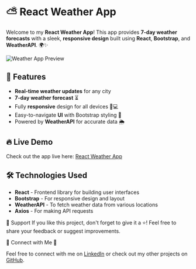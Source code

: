 # ⛅ React Weather App

Welcome to my **React Weather App**! This app provides **7-day weather forecasts** with a sleek, **responsive design** built using **React**, **Bootstrap**, and **WeatherAPI**. 🌍✨

![Weather App Preview](https://github.com/user-attachments/assets/160ccd46-99f0-4c77-b42f-fd22f6ef19ef)


## 🚀 Features

- **Real-time weather updates** for any city
- **7-day weather forecast** ⏳
- Fully **responsive** design for all devices 📱💻
- Easy-to-navigate **UI** with Bootstrap styling 🎨
- Powered by **WeatherAPI** for accurate data 🌦️

## 🔥 Live Demo

Check out the app live here: [React Weather App](https://myweatherandforecastapp-react.netlify.app)

## 🛠️ Technologies Used

- **React** - Frontend library for building user interfaces
- **Bootstrap** - For responsive design and layout
- **WeatherAPI** - To fetch weather data from various locations
- **Axios** - For making API requests

🤝 Support
If you like this project, don't forget to give it a ⭐! Feel free to share your feedback or suggest improvements.

💼 Connect with Me 🙌 

Feel free to connect with me on [LinkedIn](https://www.linkedin.com/in/jeeva1511) or check out my other projects on [GitHub](https://github.com/jeeva1511).


